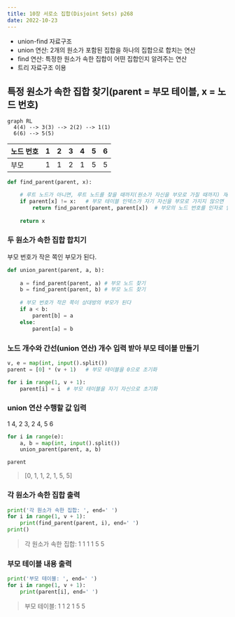 ```yaml
---
title: 10장 서로소 집합(Disjoint Sets) p268
date: 2022-10-23
---
```


- union-find 자료구조
- union 연산: 2개의 원소가 포함된 집합을 하나의 집합으로 합치는 연산
- find 연산: 특정한 원소가 속한 집합이 어떤 집합인지 알려주는 연산
- 트리 자료구조 이용

## 특정 원소가 속한 집합 찾기(parent = 부모 테이블, x = 노드 번호)

```mermaid
graph RL
  4(4) --> 3(3) --> 2(2) --> 1(1)
  6(6) --> 5(5)
  ```

| 노드 번호 | 1 | 2 | 3 | 4 | 5 | 6 |
|-|-|-|-|-|-|-|
| 부모 | 1 | 1 | 2 | 1 | 5 | 5 |

```python
def find_parent(parent, x):

    # 루트 노드가 아니면, 루트 노드를 찾을 때까지(원소가 자신을 부모로 가질 때까지) 재귀적으로 호출
    if parent[x] != x:   # 부모 테이블 인덱스가 자기 자신을 부모로 가지지 않으면 
        return find_parent(parent, parent[x])  # 부모의 노드 번호를 인자로 입력
    
    return x
```

### 두 원소가 속한 집합 합치기

부모 번호가 작은 쪽인 부모가 된다.

```python
def union_parent(parent, a, b): 
    
    a = find_parent(parent, a) # 부모 노드 찾기
    b = find_parent(parent, b) # 부모 노드 찾기
    
    # 부모 번호가 작은 쪽이 상대방의 부모가 된다
    if a < b:
        parent[b] = a
    else:
        parent[a] = b
```

### 노드 개수와 간선(union 연산) 개수 입력 받아 부모 테이블 만들기

```python
v, e = map(int, input().split())
parent = [0] * (v + 1)   # 부모 테이블을 0으로 초기화

for i in range(1, v + 1):
    parent[i] = i  # 부모 테이블을 자기 자신으로 초기화
```

### union 연산 수행할 값 입력

1 4, 2 3, 2 4, 5 6

```python
for i in range(e):
    a, b = map(int, input().split())
    union_parent(parent, a, b)

parent
```

> [0, 1, 1, 2, 1, 5, 5]

### 각 원소가 속한 집합 출력

```python
print('각 원소가 속한 집합: ', end=' ')
for i in range(1, v + 1):
    print(find_parent(parent, i), end=' ')
print()
```

> 각 원소가 속한 집합:  1 1 1 1 5 5

### 부모 테이블 내용 출력

```python
print('부모 테이블: ', end=' ')
for i in range(1, v + 1):
    print(parent[i], end=' ')
```

> 부모 테이블:  1 1 2 1 5 5
